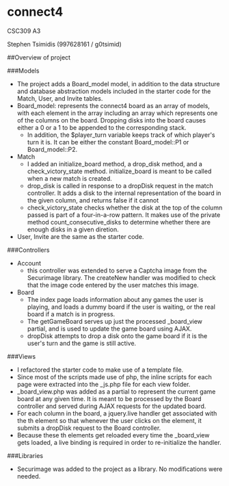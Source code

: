 connect4
========

CSC309 A3

Stephen Tsimidis (997628161 / g0tsimid)

##Overview of project

###Models
* The project adds a Board_model model, in addition to the data structure and database abstraction models included in the starter code for the Match, User, and Invite tables.
* Board_model: represents the connect4 board as an array of models, with each element in the array including an array which represents one of the columns on the board. Dropping disks into the board causes either a 0 or a 1 to be appended to the corresponding stack.
  * In addition, the $player_turn variable keeps track of which player's turn it is. It can be either the constant Board_model::P1 or Board_model::P2.
* Match
  * I added an initialize_board method, a drop_disk method, and a check_victory_state method. initialize_board is meant to be called when a new match is created.
  * drop_disk is called in response to a dropDisk request in the match controller. It adds a disk to the internal representation of the board in the given column, and returns false if it cannot
  * check_victory_state checks whether the disk at the top of the column passed is part of a four-in-a-row pattern. It makes use of the private method count_consecutive_disks to determine whether there are enough disks in a given diretion.
* User, Invite are the same as the starter code.

###Controllers
* Account
  * this controller was extended to serve a Captcha image from the Securimage library. The createNew handler was modified to check that the image code entered by the user matches this image.
* Board
  * The index page loads information about any games the user is playing, and loads a dummy board if the user is waiting, or the real board if a match is in progress.
  * The getGameBoard serves up just the processed _board_view partial, and is used to update the game board using AJAX.
  * dropDisk attempts to drop a disk onto the game board if it is the user's turn and the game is still active.

###Views
* I refactored the starter code to make use of a template file.
* Since most of the scripts made use of php, the inline scripts for each page were extracted into the _js.php file for each view folder.
* _board_view.php was added as a partial to represent the current game board at any given time. It is meant to be processed by the Board controller and served during AJAX requests for the updated board.
* For each column in the board, a jquery.live handler get associated with the th element so that whenever the user clicks on the element, it submits a dropDisk request to the Board controller.
* Because these th elements get reloaded every time the _board_view gets loaded, a live binding is required in order to re-initialize the handler.


###Libraries
* Securimage was added to the project as a library. No modifications were needed.
